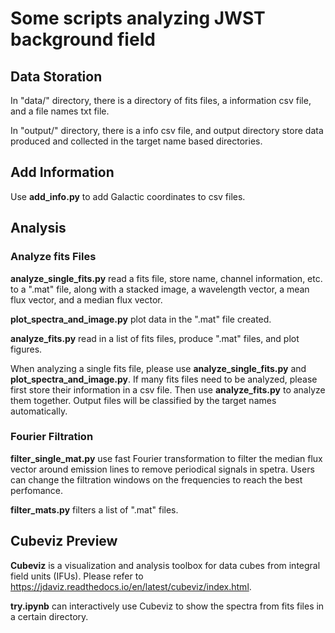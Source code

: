 # Some scripts analyzing JWST background field

## Data Storation

In "data/" directory, there is a directory of fits files, a information csv file, and a file names txt file.

In "output/" directory, there is a info csv file, and output directory store data produced and collected in the target name based directories.

## Add Information

Use **add_info.py** to add Galactic coordinates to csv files.

## Analysis

### Analyze fits Files

**analyze_single_fits.py** read a fits file, store name, channel information, etc. to a ".mat" file, along with a stacked image, a wavelength vector, a mean flux vector, and a median flux vector.

**plot_spectra_and_image.py** plot data in the ".mat" file created.

**analyze_fits.py** read in a list of fits files, produce ".mat" files, and plot figures.

When analyzing a single fits file, please use **analyze_single_fits.py** and **plot_spectra_and_image.py**. If many fits files need to be analyzed, please first store their information in a csv file. Then use **analyze_fits.py** to analyze them together. Output files will be classified by the target names automatically.

### Fourier Filtration

**filter_single_mat.py** use fast Fourier transformation to filter the median flux vector around emission lines to remove periodical signals in spetra. Users can change the filtration windows on the frequencies to reach the best perfomance.

**filter_mats.py** filters a list of ".mat" files.

## Cubeviz Preview

**Cubeviz** is a visualization and analysis toolbox for data cubes from integral field units (IFUs). Please refer to https://jdaviz.readthedocs.io/en/latest/cubeviz/index.html.

**try.ipynb** can interactively use Cubeviz to show the spectra from fits files in a certain directory.

